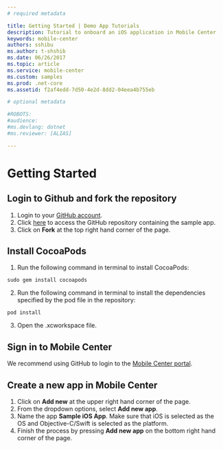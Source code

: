 ```yaml
---
# required metadata

title: Getting Started | Demo App Tutorials
description: Tutorial to onboard an iOS application in Mobile Center
keywords: mobile-center
authors: sshibu
ms.author: t-shshib
ms.date: 06/26/2017
ms.topic: article
ms.service: mobile-center
ms.custom: samples
ms.prod: .net-core
ms.assetid: f2af4edd-7d50-4e2d-8dd2-04eea4b755eb

# optional metadata

#ROBOTS:
#audience:
#ms.devlang: dotnet
#ms.reviewer: [ALIAS]

---
```



# Getting Started

## Login to Github and fork the repository
1. Login to your [GitHub account](https://github.com/join).
2. Click [here](https://github.com/MobileCenter/demoapp-ios-swift) to access the GitHub repository containing the sample app.
3. Click on **Fork** at the top right hand corner of the page.


## Install CocoaPods

1. Run the following command in terminal to install CocoaPods:
```
sudo gem install cocoapods
```
2. Run the following command in terminal to install the dependencies specified by the pod file in the repository:
```
pod install
```

3. Open the .xcworkspace file.



## Sign in to Mobile Center
We recommend using GitHub to login to the [Mobile Center portal](https://mobile.azure.com).


## Create a new app in Mobile Center
1. Click on **Add new** at the upper right hand corner of the page.
2. From the dropdown options, select **Add new app**.
3. Name the app **Sample iOS App**. Make sure that iOS is selected as the OS and Objective-C/Swift is selected as the platform.
4. Finish the process by pressing **Add new app** on the bottom right hand corner of the page.
